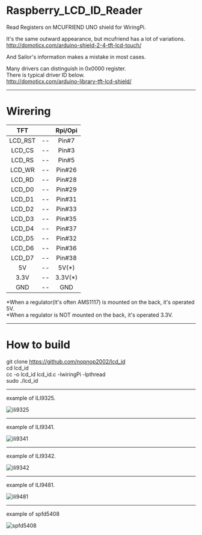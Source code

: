 # Raspberry_LCD_ID_Reader
Read Registers on MCUFRIEND UNO shield for WiringPi.   

It's the same outward appearance, but mcufriend has a lot of variations.   
http://domoticx.com/arduino-shield-2-4-tft-lcd-touch/

And Sailor's information makes a mistake in most cases.   

Many drivers can distinguish in 0x0000 register.   
There is typical driver ID below.   
http://domoticx.com/arduino-library-tft-lcd-shield/

----

# Wirering   

|TFT||Rpi/Opi|
|:-:|:-:|:-:|
|LCD_RST|--|Pin#7|
|LCD_CS|--|Pin#3|
|LCD_RS|--|Pin#5|
|LCD_WR|--|Pin#26|
|LCD_RD|--|Pin#28|
|LCD_D0|--|Pin#29|
|LCD_D1|--|Pin#31|
|LCD_D2|--|Pin#33|
|LCD_D3|--|Pin#35|
|LCD_D4|--|Pin#37|
|LCD_D5|--|Pin#32|
|LCD_D6|--|Pin#36|
|LCD_D7|--|Pin#38|
|5V|--|5V(*)|
|3.3V|--|3.3V(*)|
|GND|--|GND|

\*When a regulator(It's often AMS1117) is mounted on the back, it's operated 5V.   
\*When a regulator is NOT mounted on the back, it's operated 3.3V.   

----

# How to build
git clone https://github.com/nopnop2002/lcd_id   
cd lcd_id   
cc -o lcd_id lcd_id.c -lwiringPi -lpthread   
sudo ./lcd_id

----

example of ILI9325.

![ili9325](https://cloud.githubusercontent.com/assets/6020549/25771292/e71459de-3288-11e7-9c46-7aa84469b24c.jpg)

----

example of ILI9341.

![ili9341](https://cloud.githubusercontent.com/assets/6020549/25948556/f94de20a-368e-11e7-94ad-a83f1445a8a6.jpg)

----

example of ILI9342.

![ili9342](https://cloud.githubusercontent.com/assets/6020549/25771295/ff40144e-3288-11e7-84fc-9ceebcd2b1ed.jpg)

----

example of ILI9481.

![ili9481](https://cloud.githubusercontent.com/assets/6020549/26405677/fe757404-40d0-11e7-9bc5-a65d61fb86bb.jpg)

----

example of spfd5408

![spfd5408](https://user-images.githubusercontent.com/6020549/52566340-da843380-2e4c-11e9-9de3-8160ce609e00.jpg)

